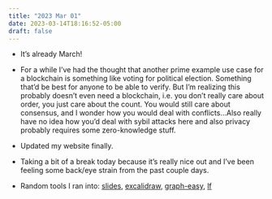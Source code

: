 ```yaml
---
title: "2023 Mar 01"
date: 2023-03-14T18:16:52-05:00
draft: false
---
```


- It’s already March!

- For a while I’ve had the thought that another prime example use case for a blockchain is something like voting for political election. Something that’d be best for anyone to be able to verify. But I’m realizing this probably doesn’t even need a blockchain, i.e. you don’t really care about order, you just care about the count. You would still care about consensus, and I wonder how you would deal with conflicts…Also really have no idea how you’d deal with sybil attacks here and also privacy probably requires some zero-knowledge stuff.
- Updated my website finally.
- Taking a bit of a break today because it’s really nice out and I’ve been feeling some back/eye strain from the past couple days.
- Random tools I ran into: [slides](https://github.com/maaslalani/slides), [excalidraw](https://github.com/excalidraw/excalidraw), [graph-easy](https://github.com/ironcamel/Graph-Easy), [lf](https://github.com/gokcehan/lf)


